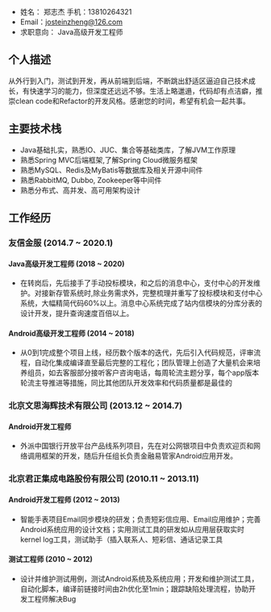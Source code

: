 - 姓名： 郑志杰 手机：13810264321
- Email：josteinzheng@126.com
- 求职意向： Java高级开发工程师

## 个人描述
  从外行到入门，测试到开发，再从前端到后端，不断跳出舒适区逼迫自己技术成长，有快速学习的能力，但深度还远远不够。生活上略邋遢，代码却有点洁癖，推崇clean code和Refactor的开发风格。感谢您的时间，希望有机会一起共事。

## 主要技术栈
* Java基础扎实，熟悉IO、JUC、集合等基础类库，了解JVM工作原理
* 熟悉Spring MVC后端框架,了解Spring Cloud微服务框架
* 熟悉MySQL、Redis及MyBatis等数据库及相关开源中间件
* 熟悉RabbitMQ, Dubbo, Zookeeper等中间件
* 熟悉分布式、高并发、高可用架构设计

## 工作经历
### 友信金服 (2014.7 ~ 2020.1)
#### Java高级开发工程师 (2018 ~ 2020)
* 在转岗后，先后接手了手动投标模块，和之后的消息中心，支付中心的开发维护。对接新存管系统时,除业务需求外，完整梳理并重写了投标模块和支付中心系统，大幅精简代码60%以上。消息中心系统完成了站内信模块的分库分表的设计开发，提升查询速度百倍以上。

#### Android高级开发工程师 (2014 ~ 2018)
* 从0到1完成整个项目上线，经历数个版本的迭代，先后引入代码规范，评审流程，自动化集成编译直至最后完整的工程化；团队管理上创造了大量机会来培养组员，如去客服部分接听客户咨询电话，每周轮流主题分享，每个app版本轮流主导推进等措施，同比其他团队开发效率和代码质量都是最佳的

### 北京文思海辉技术有限公司  (2013.12 ~ 2014.7)
#### Android开发工程师
* 外派中国银行开放平台产品线系列项目，先在对公网银项目中负责欢迎页和网络调用框架的开发，随后升任组长负责金融易管家Android应用开发。

### 北京君正集成电路股份有限公司  (2010.11 ~ 2013.11)
#### Android开发工程师  (2012 ~ 2013)
* 智能手表项目Email同步模块的研发；负责短彩信应用、Email应用维护；完善Android系统应用的设计文档；实用测试工具的研发如从应用层获取实时kernel log工具，测试助手（插入联系人、短彩信、通话记录工具

#### 测试工程师  (2010 ~ 2012)
* 设计并维护测试用例，测试Android系统及系统应用；开发和维护测试工具，自动化脚本，编译前链接时间由2h优化至1min；跟踪缺陷处理流程，协助开发工程师解决Bug
